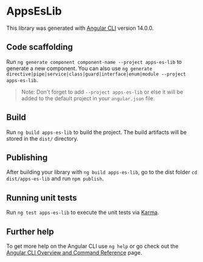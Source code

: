 # AppsEsLib

This library was generated with [Angular CLI](https://github.com/angular/angular-cli) version 14.0.0.

## Code scaffolding

Run `ng generate component component-name --project apps-es-lib` to generate a new component. You can also use `ng generate directive|pipe|service|class|guard|interface|enum|module --project apps-es-lib`.
> Note: Don't forget to add `--project apps-es-lib` or else it will be added to the default project in your `angular.json` file. 

## Build

Run `ng build apps-es-lib` to build the project. The build artifacts will be stored in the `dist/` directory.

## Publishing

After building your library with `ng build apps-es-lib`, go to the dist folder `cd dist/apps-es-lib` and run `npm publish`.

## Running unit tests

Run `ng test apps-es-lib` to execute the unit tests via [Karma](https://karma-runner.github.io).

## Further help

To get more help on the Angular CLI use `ng help` or go check out the [Angular CLI Overview and Command Reference](https://angular.io/cli) page.
